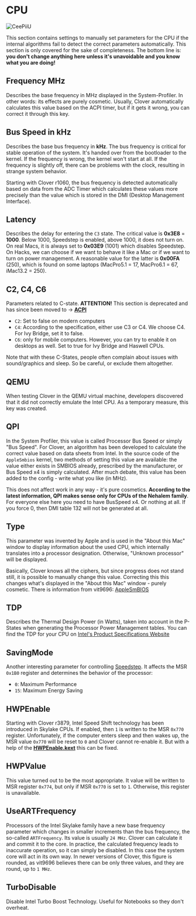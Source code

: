 # CPU
![CeePiiU](https://user-images.githubusercontent.com/76865553/148276037-6eadf7bf-f040-41c2-bf02-5ea5493e14d9.jpeg)

This section contains settings to manually set parameters for the CPU if the internal algorithms fail to detect the correct parameters automatically. This section is only covered for the sake of completeness. The bottom line is: **you don't change anything here unless it's unavoidable and you know what you are doing!** 

## Frequency MHz
Describes the base frequency in MHz displayed in the System-Profiler. In other words: its effects are purely cosmetic. Usually, Clover automatically calculates this value based on the ACPI timer, but if it gets it wrong, you can correct it through this key.

## Bus Speed in kHz
Describes the base bus frequency in **kHz**. The bus frequency is critical for stable operation of the system. It's handed over from the bootloader to the kernel. If the frequency is wrong, the kernel won't start at all. If the frequency is slightly off, there can be problems with the clock, resulting in strange system behavior.

Starting with Clover r1060, the bus frequency is detected automatically based on data from the ADC Timer which calculates these values more precisely than the value which is stored in the DMI (Desktop Management Interface).

## Latency
Describes the delay for entering the `C3` state. The critical value is **0x3E8** = **1000**. Below 1000, Speedstep is enabled, above 1000, it does not turn on. On real Macs, it is always set to **0x03E9** (1001) which disables Speedstep. On Hacks, we can choose if we want to behave it like a Mac or if we want to turn on power management. A reasonable value for the latter is **0x00FA** (250), which is found on some laptops (MacPro5.1 = 17, MacPro6.1 = 67, iMac13.2 = 250).

## C2, C4, C6
Parameters related to C-state. **ATTENTION!** This section is deprecated and has since been moved to &rarr; [**ACPI**](https://github.com/5T33Z0/Clover-Crate/tree/main/ACPI#enable-c2-c4-c6-and-c7)

- `C2`: Set to false on modern computers
- `C4`: According to the specification, either use C3 or C4. We choose C4. For Ivy Bridge, set it to false.
- `C6`: only for mobile computers. However, you can try to enable it on desktops as well. Set to true for Ivy Bridge and Haswell CPUs.

Note that with these C-States, people often complain about issues with sound/graphics and sleep. So be careful, or exclude them altogether.

## QEMU
When testing Clover in the QEMU virtual machine, developers discovered that it did not correctly emulate the Intel CPU. As a temporary measure, this key was created.

## QPI
In the System Profiler, this value is called Processor Bus Speed or simply "Bus Speed". For Clover, an algorithm has been developed to calculate the correct value based on data sheets from Intel. In the source code of the `AppleSmbios` kernel, two methods of setting this value are available: the value either exists in SMBIOS already, prescribed by the manufacturer, or Bus Speed x4 is simply calculated. After much debate, this value has been added to the config - write what you like (in MHz).

This does not affect work in any way - it's pure cosmetics. **According to the latest information, QPI makes sense only for CPUs of the Nehalem family**. For everyone else here you need to have BusSpeed x4. Or nothing at all. If you force 0, then DMI table 132 will not be generated at all.

## Type
This parameter was invented by Apple and is used in the "About this Mac" window to display information about the used CPU, which internally translates into a processor designation. Otherwise, "Unknown processor" will be displayed.

Basically, Clover knows all the ciphers, but since progress does not stand still, it is possible to manually change this value. Correcting this this changes what's displayed in the  "About this Mac" window - purely cosmetic. There is information from vit9696: [AppleSmBIOS](https://github.com/acidanthera/OpenCorePkg/blob/master/Include/Apple/IndustryStandard/AppleSmBios.h)

## TDP
Describes the Thermal Design Power (in Watts), taken into account in the P-States when generating the Processor Power Management tables. You can find the TDP for your CPU on [Intel's Product Specifications Website](https://ark.intel.com/content/www/us/en/ark.html#@Processors)

## SavingMode
Another interesting parameter for controlling [Speedstep](https://en.wikipedia.org/wiki/SpeedStep). It affects the MSR `0x1B0` register and determines the behavior of the processor:

- `0`: Maximum Performance
- `15`: Maximum Energy Saving

## HWPEnable
Starting with Clover r3879, Intel Speed ​​Shift technology has been introduced in Skylake CPUs. If enabled, then `1` is written to the MSR `0x770` register. Unfortunately, if the computer enters sleep and then wakes up, the MSR value `0x770` will be reset to `0` and Clover cannot re-enable it. But with a help of the [**HWPEnable.kext**](https://github.com/headkaze/HWPEnable) this can be fixed.  

## HWPValue
This value turned out to be the most appropriate. It value will be written to MSR register `0x774`, but only if MSR `0x770` is set to `1`. Otherwise, this register is unavailable. 

## UseARTFrequency
Processors of the Intel Skylake family have a new base frequency parameter which changes in smaller increments than the bus frequency, the so-called `ARTFrequency`. Its value is usually `24 MHz`. Clover can calculate it and commit it to the core. In practice, the calculated frequency leads to inaccurate operation, so it can simply be disabled. In this case the system core will act in its own way. In newer versions of Clover, this figure is rounded, as vit9696 believes there can be only three values, and they are round, up to `1 MHz`.

## TurboDisable
Disable Intel Turbo Boost Technology. Useful for Notebooks so they don't overheat.
